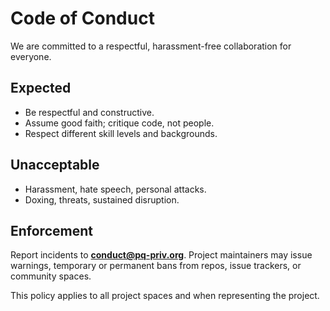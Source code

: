 # Code of Conduct

We are committed to a respectful, harassment-free collaboration for everyone.

## Expected
- Be respectful and constructive.
- Assume good faith; critique code, not people.
- Respect different skill levels and backgrounds.

## Unacceptable
- Harassment, hate speech, personal attacks.
- Doxing, threats, sustained disruption.

## Enforcement
Report incidents to **conduct@pq-priv.org**.
Project maintainers may issue warnings, temporary or permanent bans from repos,
issue trackers, or community spaces.

This policy applies to all project spaces and when representing the project.

